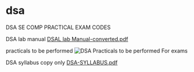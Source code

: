 # dsa
DSA SE COMP PRACTICAL EXAM CODES

DSA lab manual
[DSAL lab Manual-converted.pdf](https://github.com/denominators/dsa/files/11646612/DSAL.lab.Manual-converted.pdf)

practicals to be performed
![DSA Practicals to be performed For exams](https://github.com/denominators/dsa/assets/135546146/a2a6156c-c4c2-4193-9709-06a478766786)

DSA syllabus copy only
[DSA-SYLLABUS.pdf](https://github.com/denominators/dsa/files/11646626/DSA-SYLLABUS.pdf)
